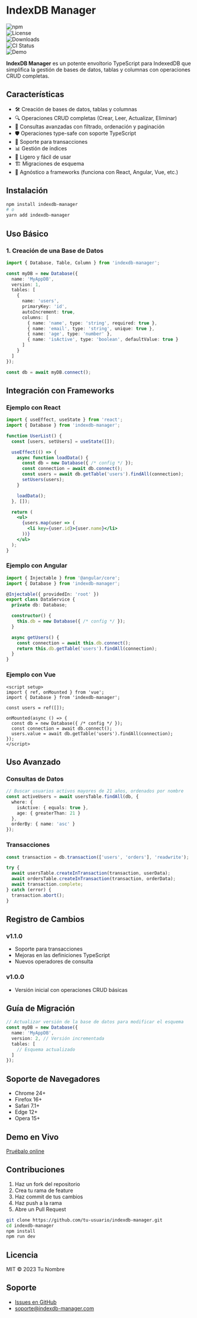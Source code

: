 # IndexDB Manager  

![npm](https://img.shields.io/npm/v/indexdb-manager)  
![License](https://img.shields.io/npm/l/indexdb-manager)  
![Downloads](https://img.shields.io/npm/dm/indexdb-manager)  
![CI Status](https://img.shields.io/github/actions/workflow/status/tu-usuario/indexdb-manager/ci.yml)  
![Demo](https://img.shields.io/badge/demo-online-green)  

**IndexDB Manager** es un potente envoltorio TypeScript para IndexedDB que simplifica la gestión de bases de datos, tablas y columnas con operaciones CRUD completas.  

## Características  

- 🛠️ Creación de bases de datos, tablas y columnas  
- 🔍 Operaciones CRUD completas (Crear, Leer, Actualizar, Eliminar)  
- 🔎 Consultas avanzadas con filtrado, ordenación y paginación  
- 🛡️ Operaciones type-safe con soporte TypeScript  
- 🔄 Soporte para transacciones  
- 📊 Gestión de índices  
- 🚀 Ligero y fácil de usar  
- 🏗️ Migraciones de esquema  
- 🔌 Agnóstico a frameworks (funciona con React, Angular, Vue, etc.)  

## Instalación  

```bash  
npm install indexdb-manager  
# o  
yarn add indexdb-manager  
```  

## Uso Básico  

### 1. Creación de una Base de Datos  

```typescript  
import { Database, Table, Column } from 'indexdb-manager';  

const myDB = new Database({  
  name: 'MyAppDB',  
  version: 1,  
  tables: [  
    {  
      name: 'users',  
      primaryKey: 'id',  
      autoIncrement: true,  
      columns: [  
        { name: 'name', type: 'string', required: true },  
        { name: 'email', type: 'string', unique: true },  
        { name: 'age', type: 'number' },  
        { name: 'isActive', type: 'boolean', defaultValue: true }  
      ]  
    }  
  ]  
});  

const db = await myDB.connect();  
```  

## Integración con Frameworks  

### Ejemplo con React  

```jsx  
import { useEffect, useState } from 'react';  
import { Database } from 'indexdb-manager';  

function UserList() {  
  const [users, setUsers] = useState([]);  

  useEffect(() => {  
    async function loadData() {  
      const db = new Database({ /* config */ });  
      const connection = await db.connect();  
      const users = await db.getTable('users').findAll(connection);  
      setUsers(users);  
    }  

    loadData();  
  }, []);  

  return (  
    <ul>  
      {users.map(user => (  
        <li key={user.id}>{user.name}</li>  
      ))}  
    </ul>  
  );  
}  
```  

### Ejemplo con Angular  

```typescript  
import { Injectable } from '@angular/core';  
import { Database } from 'indexdb-manager';  

@Injectable({ providedIn: 'root' })  
export class DataService {  
  private db: Database;  

  constructor() {  
    this.db = new Database({ /* config */ });  
  }  

  async getUsers() {  
    const connection = await this.db.connect();  
    return this.db.getTable('users').findAll(connection);  
  }  
}  
```  

### Ejemplo con Vue  

```vue  
<script setup>  
import { ref, onMounted } from 'vue';  
import { Database } from 'indexdb-manager';  

const users = ref([]);  

onMounted(async () => {  
  const db = new Database({ /* config */ });  
  const connection = await db.connect();  
  users.value = await db.getTable('users').findAll(connection);  
});  
</script>  
```  

## Uso Avanzado  

### Consultas de Datos  

```typescript  
// Buscar usuarios activos mayores de 21 años, ordenados por nombre  
const activeUsers = await usersTable.findAll(db, {  
  where: {  
    isActive: { equals: true },  
    age: { greaterThan: 21 }  
  },  
  orderBy: { name: 'asc' }  
});  
```  

### Transacciones  

```typescript  
const transaction = db.transaction(['users', 'orders'], 'readwrite');  

try {  
  await usersTable.createInTransaction(transaction, userData);  
  await ordersTable.createInTransaction(transaction, orderData);  
  await transaction.complete;  
} catch (error) {  
  transaction.abort();  
}  
```  

## Registro de Cambios  

### v1.1.0  
- Soporte para transacciones  
- Mejoras en las definiciones TypeScript  
- Nuevos operadores de consulta  

### v1.0.0  
- Versión inicial con operaciones CRUD básicas  

## Guía de Migración  

```typescript  
// Actualizar versión de la base de datos para modificar el esquema  
const myDB = new Database({  
  name: 'MyAppDB',  
  version: 2, // Versión incrementada  
  tables: [  
    // Esquema actualizado  
  ]  
});  
```  

## Soporte de Navegadores  

- Chrome 24+  
- Firefox 16+  
- Safari 7.1+  
- Edge 12+  
- Opera 15+  

## Demo en Vivo  

[Pruébalo online](https://demo.indexdb-manager.com)  

## Contribuciones  

1. Haz un fork del repositorio  
2. Crea tu rama de feature  
3. Haz commit de tus cambios  
4. Haz push a la rama  
5. Abre un Pull Request  

```bash  
git clone https://github.com/tu-usuario/indexdb-manager.git  
cd indexdb-manager  
npm install  
npm run dev  
```  

## Licencia  

MIT © 2023 Tu Nombre  

## Soporte  

- [Issues en GitHub](https://github.com/albertogodoy/indexdb-manager/issues)  
- soporte@indexdb-manager.com